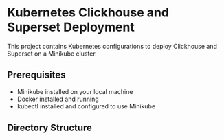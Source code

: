 # Kubernetes Clickhouse and Superset Deployment

This project contains Kubernetes configurations to deploy Clickhouse and Superset on a Minikube cluster.

## Prerequisites

- Minikube installed on your local machine
- Docker installed and running
- kubectl installed and configured to use Minikube

## Directory Structure

